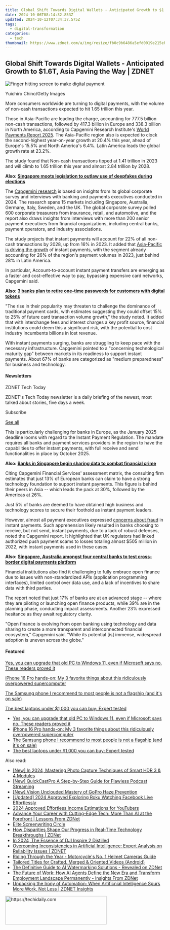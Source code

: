 ```yaml
---
title: Global Shift Towards Digital Wallets - Anticipated Growth to $1.6T, Asia Paving the Way | ZDNET
date: 2024-10-06T08:14:32.853Z
updated: 2024-10-12T07:34:37.575Z
tags:
  - digital-transformation
categories:
  - tech
thumbnail: https://www.zdnet.com/a/img/resize/fb0c9b6486a5efd0019e215eb632dc95bd9b8925/2024/09/10/a533ff67-25cd-4320-96dd-f9f7edaf87b8/digital-payments-yuichiro-chino092024.jpg?width=170&height=128&fit=crop&auto=webp
---
```


## Global Shift Towards Digital Wallets - Anticipated Growth to $1.6T, Asia Paving the Way | ZDNET

![Finger hitting screen to make digital payment](https://www.zdnet.com/a/img/resize/b808fd91a6b0b36d7f57ba7b4b4f4c1c2b6127a3/2024/09/10/a533ff67-25cd-4320-96dd-f9f7edaf87b8/digital-payments-yuichiro-chino092024.jpg?auto=webp&width=1280)

Yuichiro Chino/Getty Images

More consumers worldwide are turning to digital payments, with the volume of non-cash transactions expected to hit 1.65 trillion this year. 

Those in Asia-Pacific are leading the charge, accounting for 777.5 billion non-cash transactions, followed by 417.3 billion in Europe and 338.3 billion in North America, according to Capgemini Research Institute's [World Payments Report 2025](https://www.capgemini.com/insights/research-library/world-payments-report/). The Asia-Pacific region also is expected to clock the second-highest year-on-year growth at 20.4% this year, ahead of Europe's 15.5% and North America's 6.4%. Latin America leads the global growth rate at 23.2%.

The study found that Non-cash transactions tipped at 1.41 trillion in 2023 and will climb to 1.65 trillion this year and almost 2.84 trillion by 2028\. 

**Also: [Singapore moots legislation to outlaw use of deepfakes during elections](https://www.zdnet.com/article/singapore-moots-legislation-to-outlaw-use-of-deepfakes-during-elections/)**

The [Capgemini research](https://www.capgemini.com/insights/research-institute/) is based on insights from its global corporate survey and interviews with banking and payments executives conducted in 2024\. The research spans 15 markets including Singapore, Australia, Germany, Italy, Sweden, and the UK. The global corporate survey polled 600 corporate treasurers from insurance, retail, and automotive, and the report also draws insights from interviews with more than 200 senior payment executives from financial organizations, including central banks, payment operators, and industry associations. 

The study projects that instant payments will account for 22% of all non-cash transactions by 2028, up from 16% in 2023\. It added that [Asia-Pacific is driving the growth](https://www.zdnet.com/article/southeast-asian-consumers-intensify-online-habits-spending-60-more/) of instant payments, with the segment already accounting for 26% of the region's payment volumes in 2023, just behind 28% in Latin America. 

In particular, Account-to-account instant payment transfers are emerging as a faster and cost-effective way to pay, bypassing expensive card networks, Capgemini said.

**Also: [3 banks plan to retire one-time passwords for customers with digital tokens](https://www.zdnet.com/article/3-banks-plan-to-retire-one-time-passwords-for-customers-with-digital-tokens/)**

"The rise in their popularity may threaten to challenge the dominance of traditional payment cards, with estimates suggesting they could offset 15% to 25% of future card transaction volume growth," the study noted. It added that with interchange fees and interest charges a key profit source, financial institutions could deem this a significant risk, with the potential to cost industry incumbents billions in lost revenue.

With instant payments surging, banks are struggling to keep pace with the necessary infrastructure. Capgemini pointed to a "concerning technological maturity gap" between markets in its readiness to support instant payments. About 67% of banks are categorized as "medium preparedness" for business and technology. 

#### Newsletters

ZDNET Tech Today

ZDNET's Tech Today newsletter is a daily briefing of the newest, most talked about stories, five days a week.

 Subscribe

[See all](https://www.zdnet.com/newsletters/)

This is particularly challenging for banks in Europe, as the January 2025 deadline looms with regard to the Instant Payment Regulation. The mandate requires all banks and payment services providers in the region to have the capabilities to offer instant payments, with full receive and send functionalities in place by October 2025\. 

**Also: [Banks in Singapore begin sharing data to combat financial crime](https://www.zdnet.com/article/banks-in-singapore-begin-sharing-data-to-combat-financial-crime/)**

Citing Capgemini Financial Services' assessment matrix, the consulting firm estimates that just 13% of European banks can claim to have a strong technology foundation to support instant payments. This figure is behind their peers in Asia -- which leads the pack at 30%, followed by the Americas at 26%. 

Just 5% of banks are deemed to have obtained high business and technology scores to secure their foothold as instant payment leaders. 

However, almost all payment executives expressed [concerns about fraud](https://www.zdnet.com/article/asian-banks-are-favorite-target-of-cybercooks-and-malicious-bots-their-preferred-tool/) in instant payments. Such apprehension likely resulted in banks choosing to receive, but not send, instant payments, due to a lack of robust defenses, noted the Capgemini report. It highlighted that UK regulators had linked authorized push payment scams to losses totaling almost $505 million in 2022, with instant payments used in these cases. 

**Also:** [**Singapore, Australia amongst four central banks to test cross-border digital payments platform**](https://www.zdnet.com/finance/banking/singapore-australia-amongst-four-central-banks-to-test-cross-border-digital-payments-platform/#link=%7B%22role%22:%22standard%22,%22href%22:%22https://www.zdnet.com/finance/banking/singapore-australia-amongst-four-central-banks-to-test-cross-border-digital-payments-platform/%22,%22target%22:%22%5Fblank%22,%22absolute%22:%22%22,%22linkText%22:%22%3Cstrong%3ESingapore,%20Australia%20amongst%20four%20central%20banks%20to%20test%20cross-border%20digital%20payments%20platform%3C/strong%3E%22%7D)

Financial institutions also find it challenging to fully embrace open finance due to issues with non-standardized APIs (application programming interfaces), limited control over data use, and a lack of incentives to share data with third parties. 

The report noted that just 17% of banks are at an advanced stage -- where they are piloting or launching open finance products, while 39% are in the planning phase, conducting impact assessments. Another 23% expressed hesitance as they await regulatory clarity.

"Open finance is evolving from open banking using technology and data sharing to create a more transparent and interconnected financial ecosystem," Capgemini said. "While its potential \[is\] immense, widespread adoption is uneven across the globe."

#### Featured

[Yes, you can upgrade that old PC to Windows 11, even if Microsoft says no. These readers proved it](https://www.zdnet.com/article/yes-you-can-upgrade-that-old-pc-to-windows-11-even-if-microsoft-says-no-these-readers-proved-it/ "Yes, you can upgrade that old PC to Windows 11, even if Microsoft says no. These readers proved it")

[iPhone 16 Pro hands-on: My 3 favorite things about this ridiculously overpowered supercomputer](https://www.zdnet.com/article/i-went-hands-on-with-iphone-16-pro-my-3-favorite-features-of-apples-pocket-supercomputer/ "iPhone 16 Pro hands-on: My 3 favorite things about this ridiculously overpowered supercomputer")

[The Samsung phone I recommend to most people is not a flagship (and it's on sale)](https://www.zdnet.com/article/the-samsung-phone-i-recommend-to-most-people-is-not-a-flagship-and-its-on-sale/ "The Samsung phone I recommend to most people is not a flagship (and it's on sale)")

[The best laptops under $1,000 you can buy: Expert tested](https://www.zdnet.com/article/best-laptop-under-1000/ "The best laptops under $1,000 you can buy: Expert tested")

* [Yes, you can upgrade that old PC to Windows 11, even if Microsoft says no. These readers proved it](https://www.zdnet.com/article/yes-you-can-upgrade-that-old-pc-to-windows-11-even-if-microsoft-says-no-these-readers-proved-it/ "Yes, you can upgrade that old PC to Windows 11, even if Microsoft says no. These readers proved it")
* [iPhone 16 Pro hands-on: My 3 favorite things about this ridiculously overpowered supercomputer](https://www.zdnet.com/article/i-went-hands-on-with-iphone-16-pro-my-3-favorite-features-of-apples-pocket-supercomputer/ "iPhone 16 Pro hands-on: My 3 favorite things about this ridiculously overpowered supercomputer")
* [The Samsung phone I recommend to most people is not a flagship (and it's on sale)](https://www.zdnet.com/article/the-samsung-phone-i-recommend-to-most-people-is-not-a-flagship-and-its-on-sale/ "The Samsung phone I recommend to most people is not a flagship (and it's on sale)")
* [The best laptops under $1,000 you can buy: Expert tested](https://www.zdnet.com/article/best-laptop-under-1000/ "The best laptops under $1,000 you can buy: Expert tested")

<ins class="adsbygoogle"
     style="display:block"
     data-ad-format="autorelaxed"
     data-ad-client="ca-pub-7571918770474297"
     data-ad-slot="1223367746"></ins>

<ins class="adsbygoogle"
     style="display:block"
     data-ad-client="ca-pub-7571918770474297"
     data-ad-slot="8358498916"
     data-ad-format="auto"
     data-full-width-responsive="true"></ins>

<span class="atpl-alsoreadstyle">Also read:</span>
<div><ul>
<li><a href="https://fox-http.techidaily.com/new-in-2024-mastering-photo-capture-techniques-of-smart-hdr-3-and-4-modules/"><u>[New] In 2024, Mastering Photo Capture Techniques of Smart HDR 3 & 4 Modules</u></a></li>
<li><a href="https://extra-approaches.techidaily.com/new-quickcastpro-a-step-by-step-guide-for-flawless-podcast-streaming/"><u>[New] QuickCastPro A Step-by-Step Guide for Flawless Podcast Streaming</u></a></li>
<li><a href="https://fox-links.techidaily.com/new-vision-unclouded-mastery-of-gopro-haze-prevention/"><u>[New] Vision Unclouded Mastery of GoPro Haze Prevention</u></a></li>
<li><a href="https://facebook-clips.techidaily.com/updated-2024-approved-exploring-roku-watching-facebook-live-effortlessly/"><u>[Updated] 2024 Approved Exploring Roku Watching Facebook Live Effortlessly</u></a></li>
<li><a href="https://youtube-webster.techidaily.com/approved-effortless-income-estimations-for-youtubers/"><u>2024 Approved Effortless Income Estimations for YouTubers</u></a></li>
<li><a href="https://app-tips.techidaily.com/advance-your-career-with-cutting-edge-tech-more-than-ai-at-the-forefront-lessons-from-zdnet/"><u>Advance Your Career with Cutting-Edge Tech: More Than AI at the Forefront | Lessons From ZDNet</u></a></li>
<li><a href="https://extra-tips.techidaily.com/elite-screenwriting-circle/"><u>Elite Screenwriting Circle</u></a></li>
<li><a href="https://app-tips.techidaily.com/how-disparities-shape-our-progress-in-real-time-technology-breakthroughs-zdnet/"><u>How Disparities Shape Our Progress in Real-Time Technology Breakthroughs | ZDNet</u></a></li>
<li><a href="https://some-guidance.techidaily.com/in-2024-the-essence-of-dji-inspire-2-distilled/"><u>In 2024, The Essence of DJI Inspire 2 Distilled</u></a></li>
<li><a href="https://app-tips.techidaily.com/overcoming-inconsistencies-in-artificial-intelligence-expert-analysis-on-reliability-issues-zdnet/"><u>Overcoming Inconsistencies in Artificial Intelligence: Expert Analysis on Reliability Issues | ZDNET</u></a></li>
<li><a href="https://extra-lessons.techidaily.com/riding-through-the-year-motorcycles-no-1-helmet-cameras-guide/"><u>Riding Through the Year - Motorcycle's No. 1 Helmet Cameras Guide</u></a></li>
<li><a href="https://fox-cloud.techidaily.com/tailored-titles-for-crafted-merged-and-oriented-videos-android/"><u>Tailored Titles for Crafted, Merged & Oriented Videos (Android)</u></a></li>
<li><a href="https://app-tips.techidaily.com/the-definitive-guide-to-ai-watermarking-solutions-revealed-on-zdnet/"><u>The Definitive Guide to AI Watermarking Solutions - Revealed on ZDNet</u></a></li>
<li><a href="https://app-tips.techidaily.com/the-future-of-work-how-ai-agents-define-the-new-era-and-transform-employment-landscape-permanently-insights-from-zdnet/"><u>The Future of Work: How AI Agents Define the New Era and Transform Employment Landscape Permanently - Insights From ZDNet</u></a></li>
<li><a href="https://app-tips.techidaily.com/unpacking-the-irony-of-automation-when-artificnial-intelligence-spurs-more-work-not-less-zdnet-insights/"><u>Unpacking the Irony of Automation: When Artificnial Intelligence Spurs More Work, Not Less | ZDNET Insights</u></a></li>
</ul></div>

<!-- affiliate ads begin -->
<a href="https://25home.pxf.io/c/5597632/2148647/16836" target="_top" id="2148647">
  <img src="//a.impactradius-go.com/display-ad/16836-2148647" border="0" alt="https://techidaily.com" width="320" height="90"/>
</a>
<img height="0" width="0" src="https://25home.pxf.io/i/5597632/2148647/16836" style="position:absolute;visibility:hidden;" border="0" />
<!-- affiliate ads end -->

